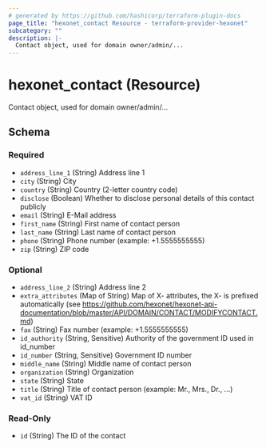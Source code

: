```yaml
---
# generated by https://github.com/hashicorp/terraform-plugin-docs
page_title: "hexonet_contact Resource - terraform-provider-hexonet"
subcategory: ""
description: |-
  Contact object, used for domain owner/admin/...
---
```


# hexonet_contact (Resource)

Contact object, used for domain owner/admin/...



<!-- schema generated by tfplugindocs -->
## Schema

### Required

- `address_line_1` (String) Address line 1
- `city` (String) City
- `country` (String) Country (2-letter country code)
- `disclose` (Boolean) Whether to disclose personal details of this contact publicly
- `email` (String) E-Mail address
- `first_name` (String) First name of contact person
- `last_name` (String) Last name of contact person
- `phone` (String) Phone number (example: +1.5555555555)
- `zip` (String) ZIP code

### Optional

- `address_line_2` (String) Address line 2
- `extra_attributes` (Map of String) Map of X- attributes, the X- is prefixed automatically (see https://github.com/hexonet/hexonet-api-documentation/blob/master/API/DOMAIN/CONTACT/MODIFYCONTACT.md)
- `fax` (String) Fax number (example: +1.5555555555)
- `id_authority` (String, Sensitive) Authority of the government ID used in id_number
- `id_number` (String, Sensitive) Government ID number
- `middle_name` (String) Middle name of contact person
- `organization` (String) Organization
- `state` (String) State
- `title` (String) Title of contact person (example: Mr., Mrs., Dr., ...)
- `vat_id` (String) VAT ID

### Read-Only

- `id` (String) The ID of the contact


